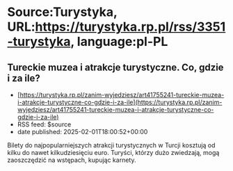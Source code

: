 # Source:Turystyka, URL:https://turystyka.rp.pl/rss/3351-turystyka, language:pl-PL

## Tureckie muzea i atrakcje turystyczne. Co, gdzie i za ile?
 - [https://turystyka.rp.pl/zanim-wyjedziesz/art41755241-tureckie-muzea-i-atrakcje-turystyczne-co-gdzie-i-za-ile](https://turystyka.rp.pl/zanim-wyjedziesz/art41755241-tureckie-muzea-i-atrakcje-turystyczne-co-gdzie-i-za-ile)
 - RSS feed: $source
 - date published: 2025-02-01T18:00:52+00:00

Bilety do najpopularniejszych atrakcji turystycznych w Turcji kosztują od kilku do nawet kilkudziesięciu euro. Turyści, którzy dużo zwiedzają, mogą zaoszczędzić na wstępach, kupując karnety.

